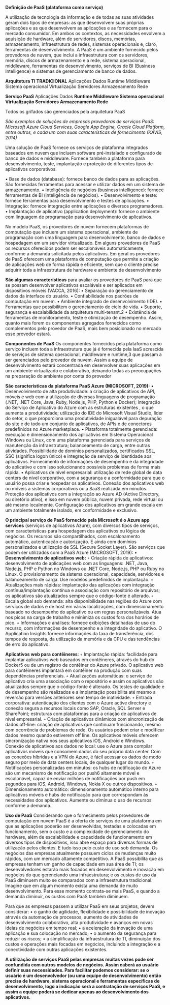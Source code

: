 **Definição de PaaS (plataforma como serviço)**

A utilização de tecnologia da informação e de todas as suas atividades geram dois tipos de empresas: as que desenvolvem suas próprias aplicações e as que desenvolvem as aplicações e as fornecem para o mercado consumidor. Em ambos os contextos, as necessidades envolvem a aquisição de hardware, além de servidores, discos, memórias, armazenamento, infraestrutura de redes, sistemas operacionais e, claro, ferramentas de desenvolvimento. A PaaS é um ambiente fornecido pelos provedores de nuvem, que inclui a infraestrutura com os servidores, memória, discos de armazenamento e a rede, sistema operacional, middleware, ferramentas de desenvolvimento, serviços de BI (Business Intelligence) e sistemas de gerenciamento de banco de dados.

**Arquitetura TI TRADICIONAL** 
Aplicações 
Dados 
Runtime 
Middleware
Sistema operacional 
Virtualização 
Servidores 
Armazenamento 
Rede

**Serviço PaaS** 
Aplicações 
Dados 
**Runtime 
Middleware 
Sistema operacional 
Virtualização 
Servidores 
Armazenamento 
Rede**

Todos os grifados são gerenciados pela arquitetura PaaS

*São exemplos de soluções de empresas provedoras de serviços PaaS: Microsoft Azure Cloud Services, Google App Engine, Oracle Cloud Platform, entre outros, e cada um com suas características de fornecimento (KAVIS, 2014)*

Uma solução de PaaS fornece os serviços de plataforma integrados baseados em nuvem que incluem software pré-instalado e configurado de banco de dados e middleware. Fornece também a plataforma para desenvolvimento, teste, implantação e proteção de diferentes tipos de aplicativos corporativos.

• Base de dados (database): fornece banco de dados para as aplicações. São fornecidas ferramentas para acessar e utilizar dados
em um sistema de armazenamento.
• Inteligência de negócios (business intelligence): fornece ferramentas de BI (inteligência de negócios).
• Desenvolvimento e teste: fornece ferramentas para desenvolvimento e testes de aplicações.
• Integração: fornece integração entre aplicações e diversos
programadores.
• Implantação de aplicativo (application deployment): fornece o
ambiente com linguagem de programação para desenvolvimento
de aplicativos.

No modelo PaaS, os provedores de nuvem fornecem plataformas de computação que incluem um sistema operacional, ambiente de programação com uma linguagem para desenvolvimento, banco de dados e hospedagem em um servidor virtualizado. Em alguns provedores de PaaS os recursos oferecidos podem ser escalonáveis automaticamente, conforme a demanda solicitada pelos aplicativos. Em geral os provedores de PaaS oferecem uma plataforma de computação que permite a criação de aplicações web de forma rápida e eficiente, sem que o cliente precise adquirir toda a infraestrutura de hardware e ambiente de desenvolvimento

**São algumas características** para avaliar os provedores de PaaS
para que se possam desenvolver aplicativos escaláveis e ser aplicados
em dispositivos móveis (VACCA, 2016):
• Separação do gerenciamento de dados da interface do usuário.
• Confiabilidade nos padrões de computação em nuvem.
• Ambiente integrado de desenvolvimento (IDE).
• Ferramentas que possibilitem o gerenciamento de ciclo de vida.
• Suporte, segurança e escalabilidade da arquitetura multi-tenant.2
• Existência de ferramentas de monitoramento, teste e otimização
de desempenho.
Assim, quanto mais forem os componentes agregados fornecidos
como complementos pelo provedor de PaaS, mais bem posicionado no
mercado esse provedor estará. 

**Componentes de PaaS**
Os componentes fornecidos pela plataforma como serviço incluem toda a infraestrutura que já é fornecida pela IaaS acrescida de serviços de sistema operacional, middleware e runtime,3 que passam a ser gerenciados pelo provedor de nuvem. Assim a equipe de desenvolvimento estará concentrada em desenvolver suas aplicações em um ambiente virtualizado e colaborativo, deixando todas as preocupações na preparação do ambiente por conta do provedor

**São características da plataforma PaaS Azure (MICROSOFT, 2019):**
• Desenvolvimento de alta produtividade: a criação de aplicativos de API, móveis e web com a utilização de diversas linguagens de programação (.NET, .NET Core, Java, Ruby, Node.js, PHP, Python e Docker); integração do Serviço de Aplicativo do Azure com as estruturas existentes , o que aumenta a produtividade; utilização do IDE do Microsoft Visual Studio, líder do setor, o que proporciona uma produtividade inigualável para depuração do site e de todo um conjunto de aplicativos, de APIs e de conectores predefinidos no Azure marketplace. 
• Plataforma totalmente gerenciada: execução e dimensionamento dos aplicativos em Sistema Operacional Windows ou Linux, com uma plataforma gerenciada para serviços de manutenção da infraestrutura; balanceamento de carga, entre outras atividades. Possibilidade de domínios personalizados, certificados SSL, SSO (significa logon único) e integração de serviço de identidade aos aplicativos. Fornecimento de informações de desempenho e da integridade do aplicativo e com isso solucionando possíveis problemas de forma mais rápida. 
• Aplicativos de nível empresarial: utilização de rede global de data centers de nível corporativo, com a segurança e a conformidade para que o usuário possa criar e hospedar os aplicativos. Conexão dos aplicativos web ou móveis a sistemas corporativos ou a SaaS realizada em minutos. Proteção dos aplicativos com a integração ao Azure AD (Active Directory, ou diretório ativo), e isso em nuvem pública, nuvem privada, rede virtual ou até mesmo localmente. Configuração dos aplicativos em grande escala em um ambiente totalmente isolado, em conformidade e exclusivo.

**O principal serviço de PaaS fornecido pela Microsoft é o Azure app
services** (serviços de aplicativos Azure), com diversos tipos de serviços,
com características para hospedagem dos aplicativos ou lógica de negócios. Os recursos são compartilhados, com escalonamento automático, autenticação e autorização. E ainda com domínios personalizados
e utilização de SSL (Secure Socket Layer). São serviços que podem ser
utilizados com a PaaS Azure (MICROSOFT, 2019):
• **Desenvolvimento de aplicativos web:**
◦ Criação rápida de aplicativos: desenvolvimento de aplicações
web com as linguagens: .NET, Java, Node.js, PHP e Python no
Windows ou .NET Core, Node.js, PHP ou Ruby no Linux. O
provisionamento de sistema operacional, capacidade, servidores e balanceamento de carga. Use modelos predefinidos
de implantação.
◦ Atualizações mais rápidas: implantação das aplicações com
integração contínua/implantação contínua e associação com
repositório de arquivos; os aplicativos são atualizados sempre
que o código-fonte é alterado.
◦ Escala global sob demanda: alta disponibilidade nas regiões
do Azure com serviços de dados e de host em várias localizações, com dimensionamento baseado no desempenho
do aplicativo ou em regras personalizáveis. Atua nos picos
na carga de trabalho e minimiza os custos fora dos horários
de pico.
◦ Informações e análises: fornece exibições detalhadas de uso
do recurso, com informações de desempenho e a integridade
do aplicativo. O Application Insights fornece informações da
taxa de transferência, dos tempos de resposta, da utilização
da memória e da CPU e das tendências de erro do aplicativo.

**Aplicativos web para contêineres**:
◦ Implantação rápida: facilidade para implantar aplicativos web
baseados em contêineres, através do hub do Docker5
ou de um registro de contêiner do Azure privado. O aplicativo web
para contêineres implantará em contêiner na produção com
suas dependências preferenciais.
◦ Atualizações automáticas: o serviço de aplicativo cria uma associação com o repositório e assim os aplicativos são atualizados sempre que o código-fonte é alterado. Os testes de
qualidade e de desempenho são realizados e a implantação
possibilita até mesmo a reversão para versões anteriores sem
tempo de inatividade.
◦ Entrada corporativa: autenticação dos clientes com o Azure
active directory e conexão segura a recursos locais como SAP,
Oracle, SQL Server e SharePoint; estruturas com plataformas
para a criação de aplicativos de nível empresarial.
◦ Criação de aplicativos dinâmicos com sincronização de dados
off-line: criação de aplicativos que continuam funcionando,
mesmo com ocorrência de problemas de rede. Os usuários
podem criar e modificar dados mesmo quando estiverem off
line. Os aplicativos móveis oferecem sincronização nativa nos
seus aplicativos iOS, Android e Windows.
Conexão de aplicativos aos dados no local: use o Azure para
compilar aplicativos móveis que consomem dados do seu próprio data center. Com as conexões híbridas e a VPN do Azure,
é fácil acessar os dados de modo seguro por meio de data
centers locais, de qualquer lugar do mundo.
◦ Notificações personalizadas em minutos: os hubs de notificação do Azure são um mecanismo de notificação por push6
altamente móvel e escalonável, capaz de enviar milhões de notificações por push em segundos para iOS, Android, Windows,
Nokia X ou outros dispositivos.
◦ Dimensionamento automático: dimensionamento automático
interno para aplicativos móveis e hubs de notificação para que
correspondam às necessidades dos aplicativos. Aumente ou
diminua o uso de recursos conforme a demanda.

**Uso de PaaS**
Considerando que o fornecimento pelos provedores de computação em nuvem PaaS é a oferta de serviços de uma plataforma em que as aplicações poderão ser desenvolvidas, testadas e colocadas em funcionamento, sem o custo e a complexidade de gerenciamento do hardware, além de escalabilidade e capacidade de funcionamento em diversos tipos de dispositivos, isso abre espaço para diversas formas de utilização pelos clientes. E tudo isso pelo custo de uso sob demanda. Os negócios das empresas atualmente possuem ciclos de mudanças muito rápidos, com um mercado altamente competitivo. A PaaS possibilita que as empresas tenham um ganho de capacidade em sua área de TI; os desenvolvedores estarão mais focados em desenvolvimento e inovação em negócios do que gerenciando uma infraestrutura; e os custos de uso da PaaS diminuem muito se comparados com a infraestrutura tradicional. Imagine que em algum momento exista uma demanda de muito desenvolvimento. Para esse momento contrata-se mais PaaS, e quando a demanda diminuir, os custos com PaaS também diminuem. 

Para que as empresas passem a utilizar PaaS em seus projetos, devem considerar: 
• o ganho de agilidade, flexibilidade e possibilidade de inovação através da automação de processos, aumento de atividades de desenvolvimento colaborativo, alta produtividade e avanços em novas ideias de negócios em tempo real; 
• a aceleração da inovação de uma aplicação e sua colocação no mercado; 
• o aumento da segurança para reduzir os riscos; 
• a simplificação da infraestrutura de TI, diminuição dos custos e operações mais focadas em negócios, incluindo a integração e a conectividade com outras aplicações existentes.

**A utilização de serviços PaaS pelas empresas muitas vezes pode ser confundida com outros modelos de negócios. Assim caberá ao usuário definir suas necessidades. Para facilitar podemos considerar: se o usuário é um desenvolvedor (ou uma equipe de desenvolvimento) então precisa de hardware, sistema operacional e ferramentas específicas de desenvolvimento, logo a indicação será a contratação de serviços PaaS, e assim a equipe poderá se dedicar apenas ao desenvolvimento dos aplicativos.**